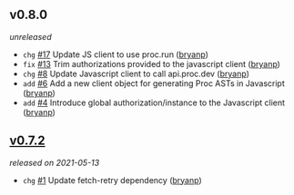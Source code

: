 ## v0.8.0

*unreleased*

  * `chg` [#17](https://github.com/metabahn/proc/pull/17) Update JS client to use proc.run ([bryanp](https://github.com/bryanp))
  * `fix` [#13](https://github.com/metabahn/proc/pull/13) Trim authorizations provided to the javascript client ([bryanp](https://github.com/bryanp))
  * `chg` [#8](https://github.com/metabahn/proc/pull/8) Update Javascript client to call api.proc.dev ([bryanp](https://github.com/bryanp))
  * `add` [#6](https://github.com/metabahn/proc/pull/6) Add a new client object for generating Proc ASTs in Javascript ([bryanp](https://github.com/bryanp))
  * `add` [#4](https://github.com/metabahn/proc/pull/4) Introduce global authorization/instance to the Javascript client ([bryanp](https://github.com/bryanp))

## [v0.7.2](https://github.com/metabahn/proc/releases/tag/2021-05-13)

*released on 2021-05-13*

  * `chg` [#1](https://github.com/metabahn/proc/pull/1) Update fetch-retry dependency ([bryanp](https://github.com/bryanp))


